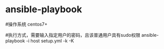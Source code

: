 # ansible-playbook

#操作系统
centos7+

#执行方式，需要输入指定用户的密码，且该普通用户具有sudo权限
ansible-playbook -i host setup.yml -k -K
